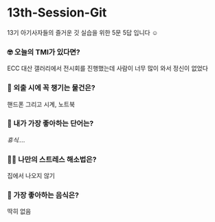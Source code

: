 # 13th-Session-Git

13기 아기사자들의 즐거운 깃 실습을 위한 5문 5답 입니다 ☺️

### 🤓 오늘의 TMI가 있다면?

ECC 대산 갤러리에서 전시회를 진행했는데 사람이 너무 많이 와서 정신이 없었다

### 🎒 외출 시에 꼭 챙기는 물건은?

핸드폰 그리고 시계, 노트북

### 🤙 내가 가장 좋아하는 단어는?

_휴식...._

### 🧘‍♀️ 나만의 스트레스 해소법은?

집에서 나오지 않기

### 🍧 가장 좋아하는 음식은?

딱히 없음
